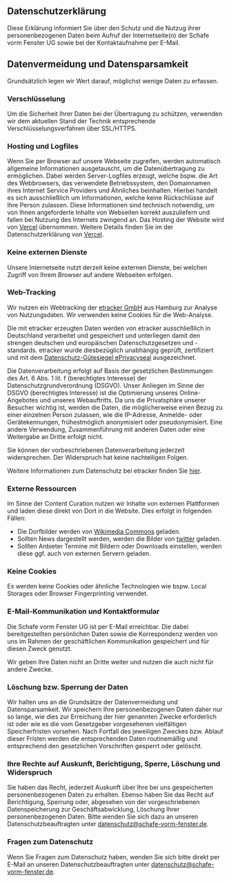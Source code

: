 ## Datenschutzerklärung

Diese Erklärung informiert Sie über den Schutz und die Nutzug ihrer personenbezogenen Daten beim
Aufruf der Internetseite(n) der Schafe vorm Fenster UG sowie bei der Kontaktaufnahme per E-Mail.

## Datenvermeidung und Datensparsamkeit

Grundsätzlich legen wir Wert darauf, möglichst wenige Daten zu erfassen.

### Verschlüsselung

Um die Sicherheit Ihrer Daten bei der Übertragung zu schützen, verwenden wir dem aktuellen Stand der
Technik entsprechende Verschlüsselungsverfahren über SSL/HTTPS.

### Hosting und Logfiles

Wenn Sie per Browser auf unsere Webseite zugreifen, werden automatisch allgemeine Informationen
ausgetauscht, um die Datenübertragung zu ermöglichen. Dabei werden Server-Logfiles erzeugt, welche
bspw. die Art des Webbrowsers, das verwendete Betriebssystem, den Domainnamen ihres Internet Service
Providers und Ähnliches beinhalten. Hierbei handelt es sich ausschließlich um Informationen, welche
keine Rückschlüsse auf Ihre Person zulassen. Diese Informationen sind technisch notwendig, um von
Ihnen angeforderte Inhalte von Webseiten korrekt auszuliefern und fallen bei Nutzung des Internets
zwingend an. Das Hosting der Website wird von [Vercel](https://vercel.com/legal/privacy-policy)
übernommen. Weitere Details finden Sie im der Datenschutzerklärung von
[Vercel](https://vercel.com/legal/privacy-policy).

### Keine externen Dienste

Unsere Internetseite nutzt derzeit keine externen Dienste, bei welchen Zugriff von Ihrem Browser auf
andere Webseiten erfolgen.

### Web-Tracking

Wir nutzen ein Webtracking der [etracker GmbH](https://www.etracker.com) aus Hamburg zur Analyse von
Nutzungsdaten. Wir verwenden keine Cookies für die Web-Analyse.

Die mit etracker erzeugten Daten werden von etracker ausschließlich in Deutschland verarbeitet und
gespeichert und unterliegen damit den strengen deutschen und europäischen Datenschutzgesetzen und
-standards. etracker wurde diesbezüglich unabhängig geprüft, zertifiziert und mit dem
[Datenschutz-Gütesiegel ePrivacyseal](https://www.eprivacy.eu/kunden/vergebene-siegel/firma/etracker-gmbh/)
ausgezeichnet.

Die Datenverarbeitung erfolgt auf Basis der gesetzlichen Bestimmungen des Art. 6 Abs. 1 lit. f
(berechtigtes Interesse) der Datenschutzgrundverordnung (DSGVO). Unser Anliegen im Sinne der DSGVO
(berechtigtes Interesse) ist die Optimierung unseres Online-Angebotes und unseres Webauftritts. Da
uns die Privatsphäre unserer Besucher wichtig ist, werden die Daten, die möglicherweise einen Bezug
zu einer einzelnen Person zulassen, wie die IP-Adresse, Anmelde- oder Gerätekennungen,
frühestmöglich anonymisiert oder pseudonymisiert. Eine andere Verwendung, Zusammenführung mit
anderen Daten oder eine Weitergabe an Dritte erfolgt nicht.

Sie können der vorbeschriebenen Datenverarbeitung jederzeit widersprechen. Der Widerspruch hat keine
nachteiligen Folgen.

Weitere Informationen zum Datenschutz bei etracker finden Sie
[hier](https://www.etracker.com/datenschutz/).

### Externe Ressourcen

Im Sinne der Content Curation nutzen wir Inhalte von externen Plattformen und laden diese direkt von
Dort in die Website. Dies erfolgt in folgenden Fällen:

- Die Dorfbilder werden von [Wikimedia Commons](https://commons.wikimedia.org/wiki/Hauptseite)
  geladen.
- Sollten News dargestellt werden, werden die Bilder von [twitter](https://twitter.com/) geladen.
- Sollten Anbieter Termine mit Bildern oder Downloads einstellen, werden diese ggf. auch von
  externen Servern geladen.

### Keine Cookies

Es werden keine Cookies oder ähnliche Technologien wie bspw. Local Storages oder Browser
Fingerprinting verwendet.

### E-Mail-Kommunikation und Kontaktformular

Die Schafe vorm Fenster UG ist per E-Mail erreichbar. Die dabei bereitgestellten persönlichen Daten
sowie die Korrespondenz werden von uns im Rahmen der geschäftlichen Kommunikation gespeichert und
für diesen Zweck genutzt.

Wir geben Ihre Daten nicht an Dritte weiter und nutzen die auch nicht für andere Zwecke.

### Löschung bzw. Sperrung der Daten

Wir halten uns an die Grundsätze der Datenvermeidung und Datensparsamkeit. Wir speichern Ihre
personenbezogenen Daten daher nur so lange, wie dies zur Erreichung der hier genannten Zwecke
erforderlich ist oder wie es die vom Gesetzgeber vorgesehenen vielfältigen Speicherfristen vorsehen.
Nach Fortfall des jeweiligen Zweckes bzw. Ablauf dieser Fristen werden die entsprechenden Daten
routinemäßig und entsprechend den gesetzlichen Vorschriften gesperrt oder gelöscht.

### Ihre Rechte auf Auskunft, Berichtigung, Sperre, Löschung und Widerspruch

Sie haben das Recht, jederzeit Auskunft über Ihre bei uns gespeicherten personenbezogenen Daten zu
erhalten. Ebenso haben Sie das Recht auf Berichtigung, Sperrung oder, abgesehen von der
vorgeschriebenen Datenspeicherung zur Geschäftsabwicklung, Löschung Ihrer personenbezogenen Daten.
Bitte wenden Sie sich dazu an unseren Datenschutzbeauftragten unter
[datenschutz@schafe-vorm-fenster.de](mailto:datenschutz@schafe-vorm-fenster.de).

### Fragen zum Datenschutz

Wenn Sie Fragen zum Datenschutz haben, wenden Sie sich bitte direkt per E-Mail an unseren
Datenschutzbeauftragten unter
[datenschutz@schafe-vorm-fenster.de](mailto:datenschutz@schafe-vorm-fenster.de).
